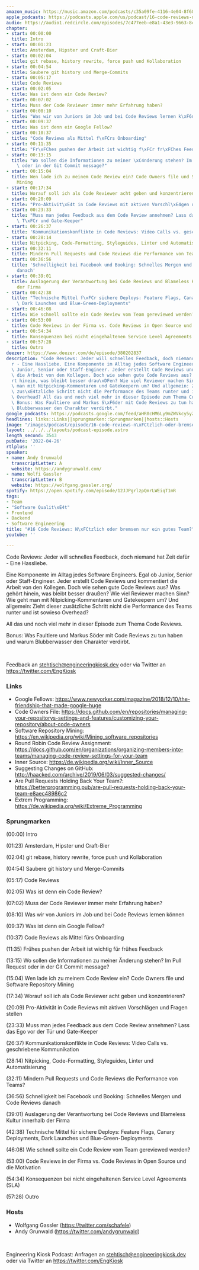 ```yaml
---
amazon_music: https://music.amazon.com/podcasts/c35a09fe-4116-4e04-8f68-77d61b112e46/episodes/a5a91d87-c04e-43f1-a2dd-9f137a4fa0ef/engineering-kiosk-16-code-reviews-n%C3%BCtzlich-oder-bremsen-nur-ein-gutes-team
apple_podcasts: https://podcasts.apple.com/us/podcast/16-code-reviews-n%C3%BCtzlich-oder-bremsen-nur-ein-gutes-team/id1603082924?i=1000558699631
audio: https://audio1.redcircle.com/episodes/7c477eeb-e8a1-43e3-9663-8c6d9118645f/stream.mp3
chapter:
- start: 00:00:00
  title: Intro
- start: 00:01:23
  title: Amsterdam, Hipster und Craft-Bier
- start: 00:02:04
  title: git rebase, history rewrite, force push und Kollaboration
- start: 00:04:54
  title: Saubere git history und Merge-Commits
- start: 00:05:17
  title: Code Reviews
- start: 00:02:05
  title: Was ist denn ein Code Review?
- start: 00:07:02
  title: Muss der Code Reviewer immer mehr Erfahrung haben?
- start: 00:08:10
  title: "Was wir von Juniors im Job und bei Code Reviews lernen k\xF6nnen"
- start: 00:09:37
  title: Was ist denn ein Google Fellow?
- start: 00:10:37
  title: "Code Reviews als Mittel f\xFCrs Onboarding"
- start: 00:11:35
  title: "Fr\xFChes pushen der Arbeit ist wichtig f\xFCr fr\xFChes Feedback"
- start: 00:13:15
  title: "Wo sollen die Informationen zu meiner \xC4nderung stehen? Im Pull Request\
    \ oder in der Git Commit message?"
- start: 00:15:04
  title: Wen lade ich zu meinem Code Review ein? Code Owners file und Software Repository
    Mining
- start: 00:17:34
  title: Worauf soll ich als Code Reviewer acht geben und konzentrieren?
- start: 00:20:09
  title: "Pro-Aktivit\xE4t in Code Reviews mit aktiven Vorschl\xE4gen und Fragen stellen"
- start: 00:23:33
  title: "Muss man jedes Feedback aus dem Code Review annehmen? Lass das Ego vor der\
    \ T\xFCr und Gate-Keeper"
- start: 00:26:37
  title: 'Kommunikationskonflikte in Code Reviews: Video Calls vs. geschriebene Kommunikation'
- start: 00:28:14
  title: Nitpicking, Code-Formatting, Styleguides, Linter und Automatisierung
- start: 00:32:11
  title: Mindern Pull Requests und Code Reviews die Performance von Teams?
- start: 00:36:56
  title: 'Schnelligkeit bei Facebook und Booking: Schnelles Mergen und Code Reviews
    danach'
- start: 00:39:01
  title: Auslagerung der Verantwortung bei Code Reviews und Blameless Kultur innerhalb
    der Firma
- start: 00:42:38
  title: "Technische Mittel f\xFCr sichere Deploys: Feature Flags, Canary Deployments,\
    \ Dark Launches und Blue-Green-Deployments"
- start: 00:46:08
  title: Wie schnell sollte ein Code Review vom Team gereviewed werden?
- start: 00:53:00
  title: Code Reviews in der Firma vs. Code Reviews in Open Source und die Motivation
- start: 00:54:34
  title: Konsequenzen bei nicht eingehaltenen Service Level Agreements (SLA)
- start: 00:57:28
  title: Outro
deezer: https://www.deezer.com/de/episode/380202837
description: "Code Reviews: Jeder will schnelles Feedback, doch niemand hat Zeit daf\xFC\
  r - Eine Hassliebe. Eine Komponente im Alltag jedes Software Engineers. Egal ob\
  \ Junior, Senior oder Staff-Engineer. Jeder erstellt Code Reviews und kommentiert\
  \ die Arbeit von den Kollegen. Doch wie sehen gute Code Reviews aus? Was geh\xF6\
  rt hinein, was bleibt besser drau\xDFen? Wie viel Reviewer machen Sinn? Wie geht\
  \ man mit Nitpicking-Kommentaren und Gatekeepern um? Und allgemein: Zieht dieser\
  \ zus\xE4tzliche Schritt nicht die Performance des Teams runter und ist sowieso\
  \ Overhead? All das und noch viel mehr in dieser Episode zum Thema Code Reviews.\
  \ Bonus: Was Faultiere und Markus S\xF6der mit Code Reviews zu tun haben und warum\
  \ Blubberwasser den Charakter verdirbt."
google_podcasts: https://podcasts.google.com/feed/aHR0cHM6Ly9mZWVkcy5yZWRjaXJjbGUuY29tLzBlY2ZkZmQ3LWZkYTEtNGMzZC05NTE1LTQ3NjcyN2Y5ZGY1ZQ/episode/Y2MwYWY4MTUtNDhhZC00YjRhLThhYzgtYWRhMmQ1YWJkNzc5?sa=X&ved=0CAUQkfYCahcKEwi4xMSxj4L4AhUAAAAAHQAAAAAQNQ
headlines: links::Links||sprungmarken::Sprungmarken||hosts::Hosts
image: "/images/podcast/episode/16-code-reviews-n\xFCtzlich-oder-bremsen-nur-ein-gutes-team.jpg"
layout: ../../../layouts/podcast-episode.astro
length_second: 3543
pubDate: '2022-04-26'
rtlplus: ''
speaker:
- name: Andy Grunwald
  transcriptLetter: A
  website: https://andygrunwald.com/
- name: Wolfi Gassler
  transcriptLetter: B
  website: https://wolfgang.gassler.org/
spotify: https://open.spotify.com/episode/12JJPgrlzpQmrLWEiqT1mR
tags:
- Team
- "Software Qualit\xE4t"
- Frontend
- Backend
- Software Engineering
title: "#16 Code Reviews: N\xFCtzlich oder bremsen nur ein gutes Team?"
youtube: ''

---
```

<p>Code Reviews: Jeder will schnelles Feedback, doch niemand hat Zeit dafür - Eine Hassliebe.</p><p>Eine Komponente im Alltag jedes Software Engineers. Egal ob Junior, Senior oder Staff-Engineer. Jeder erstellt Code Reviews und kommentiert die Arbeit von den Kollegen. Doch wie sehen gute Code Reviews aus? Was gehört hinein, was bleibt besser draußen? Wie viel Reviewer machen Sinn? Wie geht man mit Nitpicking-Kommentaren und Gatekeepern um? Und allgemein: Zieht dieser zusätzliche Schritt nicht die Performance des Teams runter und ist sowieso Overhead?</p><p>All das und noch viel mehr in dieser Episode zum Thema Code Reviews.</p><p>Bonus: Was Faultiere und Markus Söder mit Code Reviews zu tun haben und warum Blubberwasser den Charakter verdirbt.</p><p><br></p><p>Feedback an <a href="mailto:stehtisch@engineeringkiosk.dev" rel="nofollow">stehtisch@engineeringkiosk.dev</a> oder via Twitter an <a href="https://twitter.com/EngKiosk" rel="nofollow">https://twitter.com/EngKiosk</a></p><h3 id="links">Links</h3><ul><li>Google Fellows: <a href="https://www.newyorker.com/magazine/2018/12/10/the-friendship-that-made-google-huge" rel="nofollow">https://www.newyorker.com/magazine/2018/12/10/the-friendship-that-made-google-huge</a></li><li>Code Owners File: <a href="https://docs.github.com/en/repositories/managing-your-repositorys-settings-and-features/customizing-your-repository/about-code-owners" rel="nofollow">https://docs.github.com/en/repositories/managing-your-repositorys-settings-and-features/customizing-your-repository/about-code-owners</a></li><li>Software Repository Mining: <a href="https://en.wikipedia.org/wiki/Mining_software_repositories" rel="nofollow">https://en.wikipedia.org/wiki/Mining_software_repositories</a></li><li>Round Robin Code Review Assignment: <a href="https://docs.github.com/en/organizations/organizing-members-into-teams/managing-code-review-settings-for-your-team" rel="nofollow">https://docs.github.com/en/organizations/organizing-members-into-teams/managing-code-review-settings-for-your-team</a></li><li>Inner Source: <a href="https://de.wikipedia.org/wiki/Inner_Source" rel="nofollow">https://de.wikipedia.org/wiki/Inner_Source</a></li><li>Suggesting Changes on GitHub: <a href="http://haacked.com/archive/2019/06/03/suggested-changes/" rel="nofollow">http://haacked.com/archive/2019/06/03/suggested-changes/</a></li><li>Are Pull Requests Holding Back Your Team?: <a href="https://betterprogramming.pub/are-pull-requests-holding-back-your-team-e8aec48986c2" rel="nofollow">https://betterprogramming.pub/are-pull-requests-holding-back-your-team-e8aec48986c2</a></li><li>Extrem Programming: <a href="https://de.wikipedia.org/wiki/Extreme_Programming" rel="nofollow">https://de.wikipedia.org/wiki/Extreme_Programming</a></li></ul><h3 id="sprungmarken">Sprungmarken</h3><p>(00:00) Intro</p><p>(01:23) Amsterdam, Hipster und Craft-Bier</p><p>(02:04) git rebase, history rewrite, force push und Kollaboration</p><p>(04:54) Saubere git history und Merge-Commits</p><p>(05:17) Code Reviews</p><p>(02:05) Was ist denn ein Code Review?</p><p>(07:02) Muss der Code Reviewer immer mehr Erfahrung haben?</p><p>(08:10) Was wir von Juniors im Job und bei Code Reviews lernen können</p><p>(09:37) Was ist denn ein Google Fellow?</p><p>(10:37) Code Reviews als Mittel fürs Onboarding</p><p>(11:35) Frühes pushen der Arbeit ist wichtig für frühes Feedback</p><p>(13:15) Wo sollen die Informationen zu meiner Änderung stehen? Im Pull Request oder in der Git Commit message?</p><p>(15:04) Wen lade ich zu meinem Code Review ein? Code Owners file und Software Repository Mining</p><p>(17:34) Worauf soll ich als Code Reviewer acht geben und konzentrieren?</p><p>(20:09) Pro-Aktivität in Code Reviews mit aktiven Vorschlägen und Fragen stellen</p><p>(23:33) Muss man jedes Feedback aus dem Code Review annehmen? Lass das Ego vor der Tür und Gate-Keeper</p><p>(26:37) Kommunikationskonflikte in Code Reviews: Video Calls vs. geschriebene Kommunikation</p><p>(28:14) Nitpicking, Code-Formatting, Styleguides, Linter und Automatisierung</p><p>(32:11) Mindern Pull Requests und Code Reviews die Performance von Teams?</p><p>(36:56) Schnelligkeit bei Facebook und Booking: Schnelles Mergen und Code Reviews danach</p><p>(39:01) Auslagerung der Verantwortung bei Code Reviews und Blameless Kultur innerhalb der Firma</p><p>(42:38) Technische Mittel für sichere Deploys: Feature Flags, Canary Deployments, Dark Launches und Blue-Green-Deployments</p><p>(46:08) Wie schnell sollte ein Code Review vom Team gereviewed werden?</p><p>(53:00) Code Reviews in der Firma vs. Code Reviews in Open Source und die Motivation</p><p>(54:34) Konsequenzen bei nicht eingehaltenen Service Level Agreements (SLA)</p><p>(57:28) Outro</p><h3 id="hosts">Hosts</h3><ul><li>Wolfgang Gassler (<a href="https://twitter.com/schafele" rel="nofollow">https://twitter.com/schafele</a>)</li><li>Andy Grunwald (<a href="https://twitter.com/andygrunwald" rel="nofollow">https://twitter.com/andygrunwald</a>)</li></ul><p><br></p><p>Engineering Kiosk Podcast: Anfragen an <a href="mailto:stehtisch@engineeringkiosk.dev" rel="nofollow">stehtisch@engineeringkiosk.dev</a> oder via Twitter an <a href="https://twitter.com/EngKiosk" rel="nofollow">https://twitter.com/EngKiosk</a></p>